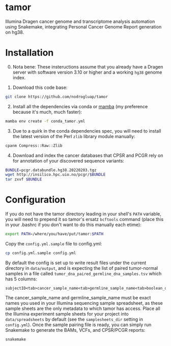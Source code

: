 # tamor
Illumina Dragen cancer genome and transcriptome analysis automation using Snakemake, integrating Personal Cancer Genome Report generation on hg38.

# Installation

0. Nota bene: These insteructions assume that you already have a Dragen server with software version 3.10 or higher and a working ``hg38`` genome index.

1. Download this code base:

```bash
git clone https://github.com/nodrogluap/tamor
```

2. Install all the dependencies via conda or [mamba](https://mamba.readthedocs.io/en/latest/installation.html) (my preference because it's much, much faster):

```bash
mamba env create -f conda_tamor.yml
```

3. Due to a quirk in the conda dependencies spec, you will need to install the latest version of the Perl ``zlib`` library module manually:

```bash
cpanm Compress::Raw::Zlib
```

4. Download and index the cancer databases that CPSR and PCGR rely on for annotation of your discovered sequence variants:

```bash
BUNDLE=pcgr.databundle.hg38.20220203.tgz
wget http://insilico.hpc.uio.no/pcgr/$BUNDLE
tar zxvf $BUNDLE
```

# Configuration

If you do not have the tamor directory leading in your shell's ``PATH`` variable, you will need to prepend it so tamor's ersatz ``bcftools`` command (place this in your .bashrc if you don't want to do this manually each etime):

```bash
export PATH=/where/you/have/put/tamor:$PATH
```

Copy the ``config.yml.sample`` file to config.yml:

```bash
cp config.yml.sample config.yml
```

By default the config is set up to write result files under the current directory in ``data/output``, and is expecting the list of paired tumor-normal samples in a file called ``tumor_dna_paired_germline_dna_samples.tsv`` which has 5 columns:

```
subjectID<tab>cancer_sample_name<tab>germline_sample_name<tab>boolean_does_germline_data_contain_some_tumor<tab>PCGR_tissue_site_number
```

The cancer_sample_name and germline_sample_name must be exact names you used in your Illumina sequencing sample spreadsheet, as these sample sheets are the only metadata to which tamor has access. Place all the Illumina experiment sample sheets for your project into ``data/spreadsheets`` by default (see the ``samplesheets_dir`` setting in ``config.yml``).
Once the sample pairing file is ready, you can simply run Snakemake to generate the BAMs, VCFs, and CPSR/PCGR reports:
  
```bash
snakemake 
```
